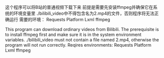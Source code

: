 这个程序可以将B站的普通视频下载下来
前提是需要先安装ffmpeg并确保它在系统的环境变量里
./bilibili_video中不得包含名为2.mp4的文件，否则程序将无法正确运行
需要的环境：
Requests
Platform
Lxml
ffmpeg

This program can download ordinary videos from Bilibili.
The prerequisite is to install ffmpeg first and make sure it is in the system environment variables.
./bilibili_video must not contain a file named 2.mp4, otherwise the program will not run correctly.
Reqires environments:
Requests
Platform
Lxml
ffmpeg
